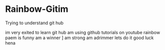 # Rainbow-Gitim
Trying to understand git hub

im very exited to learn git hub 
am using github tutorials on youtube
rainbow paem is funny
am a winner ]
am strong
am adrimmer
lets do it
good luck hena
